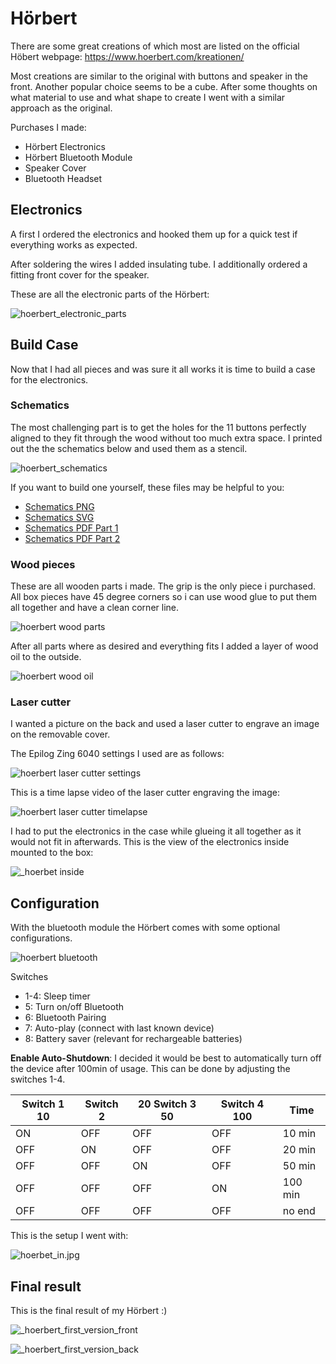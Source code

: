 # Hörbert

There are some great creations of which most are listed on the official Höbert webpage: <https://www.hoerbert.com/kreationen/>

Most creations are similar to the original with buttons and speaker in the front. Another popular choice seems to be a cube. After some thoughts on what material to use and what shape to create I went with a similar approach as the original.

Purchases I made:

- Hörbert Electronics
- Hörbert Bluetooth Module
- Speaker Cover
- Bluetooth Headset

## Electronics

A first I ordered the electronics and hooked them up for a quick test if everything works as expected.

After soldering the wires I added insulating tube.
I additionally ordered a fitting front cover for the speaker.

These are all the electronic parts of the Hörbert:

![hoerbert_electronic_parts](_hoerbert_electronic_parts.jpg)

## Build Case

Now that I had all pieces and was sure it all works it is time to build a case for the electronics.

### Schematics

The most challenging part is to get the holes for the 11 buttons perfectly aligned to they fit through the wood without too much extra space. I printed out the the schematics below and used them as a stencil.

![hoerbert_schematics](_hoerbert_bohrschablone.png)

If you want to build one yourself, these files may be helpful to you:

- [Schematics PNG](_hoerbertbohrschablone.png)
- [Schematics SVG](_hoerbert.svg)
- [Schematics PDF Part 1](_HoerbertFrontVorlage.pdf)
- [Schematics PDF Part 2](_HoerbertTastenVorlage1.pdf)

### Wood pieces

These are all wooden parts i made. The grip is the only piece i purchased. All box pieces have 45 degree corners so i can use wood glue to put them all together and have a clean corner line.

![hoerbert wood parts](_hoerbert_wood_parts.jpg)

After all parts where as desired and everything fits I added a layer of wood oil to the outside.

![hoerbert wood oil](_hoerbert_wood_oil.png)

### Laser cutter

I wanted a picture on the back and used a laser cutter to engrave an image on the removable cover.

The Epilog Zing 6040 settings I used are as follows:

![hoerbert laser cutter settings](_hoerbert_lasercutter_settings.jpg)

This is a time lapse video of the laser cutter engraving the image:

![hoerbert laser cutter timelapse](_hoerbert_lasercutter_timelapse.webp)

I had to put the electronics in the case while glueing it all together as it would not fit in afterwards. This is the view of the electronics inside mounted to the box:

![_hoerbet inside](_hoerbet_inside1.jpg)

## Configuration

With the bluetooth module the Hörbert comes with some optional configurations.

![hoerbert bluetooth](_hoerbert_bluetooth.png)

Switches

- 1-4: Sleep timer
- 5: Turn on/off Bluetooth
- 6: Bluetooth Pairing
- 7: Auto-play (connect with last known device)
- 8: Battery saver (relevant for rechargeable batteries)

**Enable Auto-Shutdown**: I decided it would be best to automatically turn off the device after 100min of usage. This can be done by adjusting the switches 1-4.

|Switch 1 10|Switch 2|20 Switch 3 50|Switch 4 100| Time|
|--|-|--|--|--|
|ON|OFF|OFF|OFF|10 min|
|OFF|ON|OFF|OFF|20 min|
|OFF|OFF|ON|OFF|50 min|
|OFF|OFF|OFF|ON|100 min|
|OFF|OFF|OFF|OFF|no end|

This is the setup I went with:

![hoerbet_in.jpg](_hoerbet_inside2.jpg)

## Final result

This is the final result of my Hörbert :)

![_hoerbert_first_version_front](_hoerbert_first_version_front.jpg)

![_hoerbert_first_version_back](_hoerbert_first_version_back.jpg)
